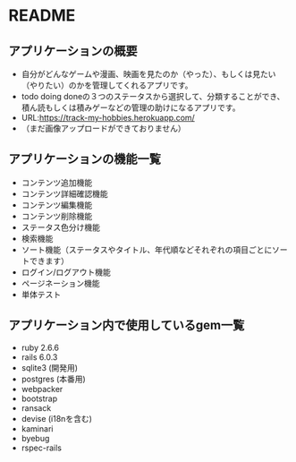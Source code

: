 # README

## アプリケーションの概要
* 自分がどんなゲームや漫画、映画を見たのか（やった）、もしくは見たい（やりたい）のかを管理してくれるアプリです。
* todo doing doneの３つのステータスから選択して、分類することができ、積ん読もしくは積みゲーなどの管理の助けになるアプリです。
* URL:https://track-my-hobbies.herokuapp.com/
* （まだ画像アップロードができておりません）

## アプリケーションの機能一覧
* コンテンツ追加機能
* コンテンツ詳細確認機能
* コンテンツ編集機能
* コンテンツ削除機能
* ステータス色分け機能
* 検索機能
* ソート機能（ステータスやタイトル、年代順などそれぞれの項目ごとにソートできます）
* ログイン/ログアウト機能
* ページネーション機能
* 単体テスト

## アプリケーション内で使用しているgem一覧
* ruby 2.6.6
* rails 6.0.3
* sqlite3 (開発用)
* postgres (本番用)
* webpacker
* bootstrap
* ransack
* devise (i18nを含む)
* kaminari
* byebug
* rspec-rails
